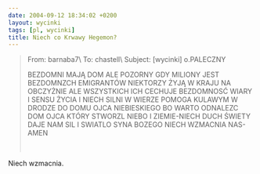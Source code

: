 ```yaml
---
date: 2004-09-12 18:34:02 +0200
layout: wycinki
tags: [pl, wycinki]
title: Niech co Krwawy Hegemon?
---
```


> From: barnaba7\\
> To: chastell\\
> Subject: [wycinki] o.PALECZNY
>
> BEZDOMNI MAJĄ DOM ALE POZORNY GDY MILIONY JEST BEZDOMNZCH EMIGRANTÓW NIEKTORZY ŻYJĄ W KRAJU NA OBCZYŻNIE ALE WSZYSTKICH ICH CECHUJE BEZDOMNOSĆ WIARY I SENSU ŻYCIA I NIECH SILNI W WIERZE POMOGA KULAWYM W DRODZE DO DOMU OJCA NIEBIESKIEGO BO WARTO ODNALEZC DOM OJCA KTÓRY STWORZL NIEBO I ZIEMIE-NIECH DUCH  ŚWIETY DAJE NAM SIL I SWIATLO SYNA BOZEGO NIECH WZMACNIA NAS- AMEN
>
>  

Niech wzmacnia.
